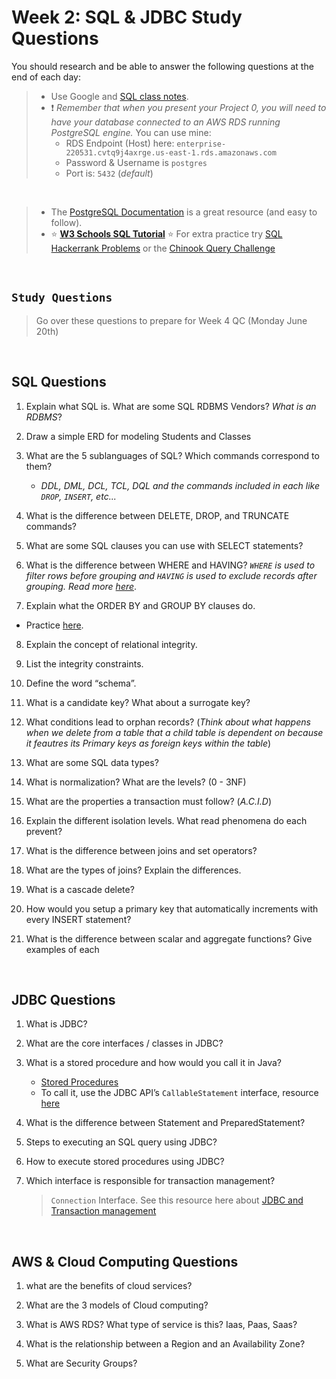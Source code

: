 # Week 2: SQL & JDBC Study Questions
You should research and be able to answer the following questions at the end of each day:

> - Use Google and [SQL class notes](https://github.com/220531-Enterprise/demos/blob/main/2-persistence/sql-notes.md). <br>
> - ❗ *Remember that when you present your Project 0, you will need to have your database connected to an AWS RDS running PostgreSQL engine.* You can use mine: <br>
>   - RDS Endpoint (Host) here: `enterprise-220531.cvtq9j4axrge.us-east-1.rds.amazonaws.com`
>   - Password & Username is `postgres` 
>   - Port is: `5432` (*default*)
<br>

> - The [PostgreSQL Documentation](https://www.postgresqltutorial.com/) is a great resource (and easy to follow).<br>
> - :star: **[W3 Schools SQL Tutorial](https://www.w3schools.com/sql/)**
> :star: For extra practice try [SQL Hackerrank Problems](https://www.hackerrank.com/domains/sql) or the [Chinook Query Challenge]()

<br>

## `Study Questions`
> Go over these questions to prepare for Week 4 QC (Monday June 20th)
<br>

## SQL Questions
1.  Explain what SQL is. What are some SQL RDBMS Vendors? *What is an RDBMS*?
    
2.  Draw a simple ERD for modeling Students and Classes
    
3.  What are the 5 sublanguages of SQL? Which commands correspond to them?
    - *DDL, DML, DCL, TCL, DQL and the commands included in each like `DROP`, `INSERT`, etc...*
    
4.  What is the difference between DELETE, DROP, and TRUNCATE commands?
    
5.  What are some SQL clauses you can use with SELECT statements?
    
6.  What is the difference between WHERE and HAVING? *`WHERE` is used to filter rows before grouping and `HAVING` is used to exclude records after grouping. Read more [here]( https://www.java67.com/2019/06/difference-between-where-and-having-in-sql.html#ixzz6kwoJQmXd)*.
    
7.  Explain what the ORDER BY and GROUP BY clauses do.
  - Practice [here](https://www.w3schools.com/sql/sql_orderby.asp).
    
8.  Explain the concept of relational integrity.
    
9.  List the integrity constraints.
    
10.  Define the word “schema”.
    
11.  What is a candidate key? What about a surrogate key?
    
12.  What conditions lead to orphan records? (*Think about what happens when we delete from a table that a child table is dependent on because it feautres its Primary keys as foreign keys within the table*)
    
13.  What are some SQL data types?
    
14.  What is normalization? What are the levels? (0 - 3NF)
    
15.  What are the properties a transaction must follow? (*A.C.I.D*)
    
16.  Explain the different isolation levels. What read phenomena do each prevent?
    
17.  What is the difference between joins and set operators?
    
18.  What are the types of joins? Explain the differences.
    
19.  What is a cascade delete?
    
20.  How would you setup a primary key that automatically increments with every INSERT statement?
    
21.  What is the difference between scalar and aggregate functions? Give examples of each

  
<br>
  
## JDBC Questions
1. What is JDBC?

2. What are the core interfaces / classes in JDBC?

3. What is a stored procedure and how would you call it in Java?
    -  [Stored Procedures](https://stackoverflow.com/questions/459457/what-is-a-stored-procedure)
    -  To call it, use the JDBC API’s `CallableStatement` interface, resource [here](https://www.geeksforgeeks.org/how-to-use-callable-statement-in-java-to-call-stored-procedure/)

4. What is the difference between Statement and PreparedStatement?

5. Steps to executing an SQL query using JDBC?

6. How to execute stored procedures using JDBC?

7. Which interface is responsible for transaction management? 
    > `Connection` Interface.  See this resource here about [JDBC and Transaction management](https://www.javatpoint.com/transaction-management-in-jdbc#:~:text=In%20JDBC%2C%20Connection%20interface%20provides%20methods%20to%20manage%20transaction)

<br>

## AWS & Cloud Computing Questions
1. what are the benefits of cloud services?

2. What are the 3 models of Cloud computing?

3. What is AWS RDS? What type of service is this? Iaas, Paas, Saas?

4. What is the relationship between a Region and an Availability Zone?

5. What are Security Groups?
